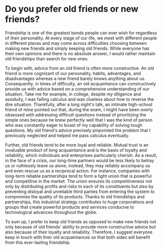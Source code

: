 # Do you prefer old friends or new friends?

Friendship is one of the greatest bonds people can ever wish for regardless of their personality. At every stage of our life, we meet with different people in different places and may come across difficulties choosing between making new friends and simply keeping old friends. While everyone has their own opinions and there is no absolute answer, I would rather maintain old friendships than search for new ones.

To begin with, advice from an old friend is often more constructive. An old friend is more cognizant of our personality, habits, advantages, and disadvantages whereas a new friend barely knows anything about us. Consequently, in times of difficulty, an old acquaintance can constructively provide us with advice based on a comprehensive understanding of our situation. Take me for example, in college, despite my diligence and assiduity, I was failing calculus and was clueless about how to reverse the dire situation. Thankfully, after a long night's talk, an intimate high-school friend of mine pointed out that, during the exam, I might have been overly obsessed with addressing difficult questions instead of prioritizing the simple ones because he knew perfectly well that I was the kind of person who was constantly eager to boast of my capability of solving tough questions. My old friend's advice precisely pinpointed the problem that I previously neglected and helped me pass calculus eventually.

Further, old friends tend to be more loyal and reliable. Mutual trust is an invaluable product of long acquaintance and is the basis of loyalty and reliability, which individuals and enterprises particularly cherish. As a result, in the face of a crisis, our long-time partners would be less likely to betray us or ruthlessly leave us alone; instead, they may reliably accompany us and even rescue us as a reciprocal action. For instance, companies with long-term reliable partnerships tend to form a tight union that is powerful and competitive in the market. The union ensures its competitiveness not only by distributing profits and risks to each of its constituents but also by preventing disloyal and unreliable third parties from entering the system to compromise the quality of its products. Thanks to old friendships and partnerships, this industrial strategy contributes to huge corporations and groups that create powerful products and services conducive to technological advances throughout the globe.

To sum up, I prefer to keep old friends as opposed to make new friends not only because of old friends' ability to provide more constructive advice but also because of their loyalty and reliability. Therefore, I suggest everyone keep in touch with their old acquaintances so that both sides will benefit from this ever-lasting friendship.
